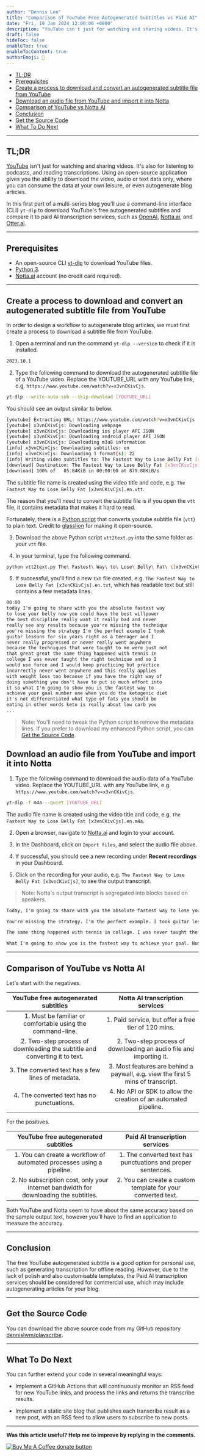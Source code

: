 ```yaml
---
author: "Dennis Lee"
title: "Comparison of YouTube Free Autogenerated Subtitles vs Paid AI"
date: "Fri, 19 Jan 2024 12:00:06 +0800"
description: "YouTube isn't just for watching and sharing videos. It's also for listening to podcasts, and reading transcriptions. Using an open-source application gives you the ability to download the video, audio or text data only, where you can consume the data at your own leisure, or even autogenerate blog articles."
draft: false
hideToc: false
enableToc: true
enableTocContent: true
authorEmoji: 👨
---
```


<!-- TOC depthfrom:2 -->

- [TL;DR](#tldr)
- [Prerequisites](#prerequisites)
- [Create a process to download and convert an autogenerated subtitle file from YouTube](#create-a-process-to-download-and-convert-an-autogenerated-subtitle-file-from-youtube)
- [Download an audio file from YouTube and import it into Notta](#download-an-audio-file-from-youtube-and-import-it-into-notta)
- [Comparison of YouTube vs Notta AI](#comparison-of-youtube-vs-notta-ai)
- [Conclusion](#conclusion)
- [Get the Source Code](#get-the-source-code)
- [What To Do Next](#what-to-do-next)

<!-- /TOC -->

---
## TL;DR

[YouTube](https://youtube.com) isn't just for watching and sharing videos. It's also for listening to podcasts, and reading transcriptions. Using an open-source application gives you the ability to download the video, audio or text data only, where you can consume the data at your own leisure, or even autogenerate blog articles.

In this first part of a multi-series blog you'll use a command-line interface (CLI) `yt-dlp` to download YouTube's free autogenerated subtitles and compare it to paid AI transcription services, such as [OpenAI](https://openai.com), [Notta.ai](https://notta.ai), and [Otter.ai](https://otter.ai).

---
## Prerequisites

* An open-source CLI [yt-dlp](https://github.com/yt-dlp/yt-dlp) to download YouTube files.
* [Python 3](https://www.python.org).
* [Notta.ai](https://notta.ai) account (no credit card required).

---
## Create a process to download and convert an autogenerated subtitle file from YouTube

In order to design a workflow to autogenerate blog articles, we must first create a process to download a subtitle file from YouTube.

1. Open a terminal and run the command `yt-dlp --version` to check if it is installed.

```sh
2023.10.1
```

2. Type the following command to download the autogenerated subtitle file of a YouTube video. Replace the YOUTUBE_URL with any YouTube link, e.g. `https://www.youtube.com/watch?v=x3vnCKivCjs`.

```sh
yt-dlp --write-auto-sub --skip-download [YOUTUBE_URL]
```

You should see an output similar to below.

```sh
[youtube] Extracting URL: https://www.youtube.com/watch?v=x3vnCKivCjs
[youtube] x3vnCKivCjs: Downloading webpage
[youtube] x3vnCKivCjs: Downloading ios player API JSON
[youtube] x3vnCKivCjs: Downloading android player API JSON
[youtube] x3vnCKivCjs: Downloading m3u8 information
[info] x3vnCKivCjs: Downloading subtitles: en
[info] x3vnCKivCjs: Downloading 1 format(s): 22
[info] Writing video subtitles to: The Fastest Way to Lose Belly Fat [x3vnCKivCjs].en.vtt
[download] Destination: The Fastest Way to Lose Belly Fat [x3vnCKivCjs].en.vtt
[download] 100% of   85.84KiB in 00:00:00 at 879.88KiB/s
```

The subtitle file name is created using the video title and code, e.g. `The Fastest Way to Lose Belly Fat [x3vnCKivCjs].en.vtt`.

The reason that you'll need to convert the subtitle file is if you open the `vtt` file, it contains metadata that makes it hard to read.

Fortunately, there is a [Python script](https://gist.github.com/glasslion/b2fcad16bc8a9630dbd7a945ab5ebf5e) that converts youtube subtitle file (`vtt`) to plain text. Credit to [glasslion](https://gist.github.com/glasslion) for making it open-source.

3. Download the above Python script `vtt2text.py` into the same folder as your `vtt` file.

4. In your terminal, type the following command.

```sh
python vtt2text.py The\ Fastest\ Way\ to\ Lose\ Belly\ Fat\ \[x3vnCKivCjs\].en.vtt
```

5. If successful, you'll find a new `txt` file created, e.g. `The Fastest Way to Lose Belly Fat [x3vnCKivCjs].en.txt`, which has readable text but still contains a few metadata lines.

```txt
00:00
today I'm going to share with you the absolute fastest way
to lose your belly now you could have the best willpower
the best discipline really want it really bad and never
really see any results because you're missing the technique
you're missing the strategy I'm the perfect example I took
guitar lessons for six years right as a teenager and I
never really progressed or never really went anywhere
because the techniques that were taught to me were just not
that great great the same thing happened with tennis in
college I was never taught the right technique and so I
would use force and I would keep practicing but practice
incorrectly never went anywhere and this really applies
with weight loss too because if you have the right way of
doing something you don't have to put so much effort into
it so what I'm going to show you is the fastest way to
achieve your goal number one when you do the ketogenic diet
it's not differentiated what type of fats you should be
eating in other words keto is really about low carb you
...
```

> Note: You'll need to tweak the Python script to remove the metadata lines. If you prefer to download my enhanced Python script, you can [Get the Source Code](#get-the-source-code).

## Download an audio file from YouTube and import it into Notta

1. Type the following command to download the audio data of a YouTube video. Replace the YOUTUBE_URL with any YouTube link, e.g. `https://www.youtube.com/watch?v=x3vnCKivCjs`.

```sh
yt-dlp -f m4a --quiet [YOUTUBE_URL]
```

The audio file name is created using the video title and code, e.g. `The Fastest Way to Lose Belly Fat [x3vnCKivCjs].en.m4a`.

2. Open a browser, navigate to [Notta.ai](https://notta.ai) and login to your account.

3. In the Dashboard, click on `Import files`, and select the audio file above.

4. If successful, you should see a new recording under **Recent recordings** in your Dashboard.

5. Click on the recording for your audio, e.g. `The Fastest Way to Lose Belly Fat [x3vnCKivCjs]`, to see the output transcript.

> Note: Notta's output transcript is segregated into blocks based on speakers.

```txt
Today, I'm going to share with you the absolute fastest way to lose your belly. Now, you can have the best willpower, the best discipline, really want it, really bad, and never really see any results because you're missing the technique.

You're missing the strategy. I'm the perfect example. I took guitar lessons for six years as a teenager, and I never really progressed or never really went anywhere because the techniques that were taught to me were just not that great.

The same thing happened with tennis in college. I was never taught the right technique, and so I would use force, and I would keep practicing but practice incorrectly. Never went anywhere. This really applies with weight loss too because if you have the right way of doing something, you don't have to put so much effort into it.

What I'm going to show you is the fastest way to achieve your goal. Number one, when you do the ketogenic diet, it's not differentiated what type of fats you should be eating. In other words, keto is really about low carb.
```

---
## Comparison of YouTube vs Notta AI

Let's start with the negatives.

|                    YouTube free autogenerated subtitles                    |                         Notta AI transcription services                          |
|:--------------------------------------------------------------------------:|:--------------------------------------------------------------------------------:|
|         1. Must be familiar or comfortable using the command-line.         |               1. Paid service, but offer a free tier of 120 mins.                |
| 2. Two-step process of downloading the subtitle and converting it to text. |        2. Two-step process of downloading an audio file and importing it.        |
|             3. The converted text has a few lines of metadata.             | 3. Most features are behind a paywall, e.g. view the first 5 mins of transcript. |
|                 4. The converted text has no punctuations.                 |         4. No API or SDK to allow the creation of an automated pipeline.         |

For the positives.

|                         YouTube free autogenerated subtitles                         |                Paid AI transcription services                |
|:------------------------------------------------------------------------------------:|:------------------------------------------------------------:|
|        1. You can create a workflow of automated processes using a pipeline.         | 1. The converted text has punctuations and proper sentences. |
| 2. No subscription cost, only your Internet bandwidth for downloading the subtitles. | 2. You can create a custom template for your converted text. |

Both YouTube and Notta seem to have about the same accuracy based on the sample output text, however you'll have to find an application to measure the accuracy.

---
## Conclusion

The free YouTube autogenerated subtitle is a good option for personal use, such as generating transcription for offline reading. However, due to the lack of polish and also customisable templates, the Paid AI transcription services should be considered for commercial use, which may include autogenerating articles for your blog.

---
## Get the Source Code

You can download the above source code from my GitHub repository [dennislwm/playscribe](https://github.com/dennislwm/playscribe?tab=readme-ov-file#62-convert-a-subtitle-file-to-text).

---
## What To Do Next

You can further extend your code in several meaningful ways:

* Implement a GitHub Actions that will continuously monitor an RSS feed for new YouTube links, and process the links and returns the transcribe results.

* Implement a static site blog that publishes each transcribe result as a new post, with an RSS feed to allow users to subscribe to new posts.

* * *

**Was this article useful? Help me to improve by replying in the comments.**

[![Buy Me A Coffee donate button](https://img.shields.io/badge/buy%20me%20a%20coffee-donate-yellow.svg)](https://ko-fi.com/dennislwm "Donate to this project using Buy Me A Coffee")
